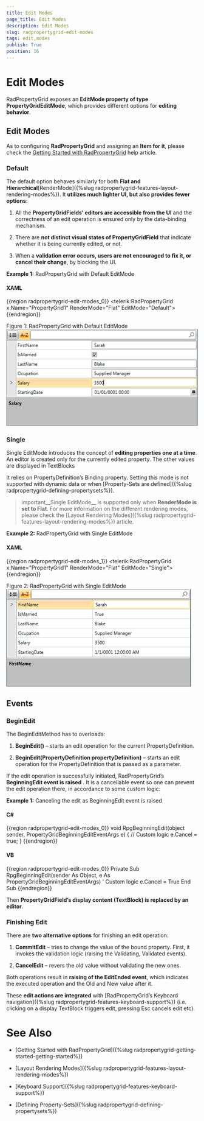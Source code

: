 ```yaml
---
title: Edit Modes
page_title: Edit Modes
description: Edit Modes
slug: radpropertygrid-edit-modes
tags: edit,modes
publish: True
position: 16
---
```


# Edit Modes



RadPropertyGrid exposes an __EditMode property of type PropertyGridEditMode__, which provides different options for __editing behavior__.

## Edit Modes

As to configuring __RadPropertyGrid__ and assigning an __Item for it__, please check the [Getting Started with RadPropertyGrid](07F77841-3BC1-4AEA-A46A-DECB93D1C724#Binding_RadPropertyGrid) help article.
        

### Default

The default option behaves similarly for both __Flat and Hierarchical__[RenderMode]({%slug radpropertygrid-features-layout-rendering-modes%}). It __utilizes much lighter UI, but also provides fewer options__:
                  

1. All the __PropertyGridFields’ editors are accessible from the UI__ and the correctness of an edit operation is ensured only by the data-binding mechanism.
                    

1. There are __not distinct visual states of PropertyGridField__ that indicate whether it is being currently edited, or not.
                    

1. When a __validation error occurs, users are not encouraged to fix it, or cancel their change__, by blocking the UI.
                    

__Example 1:__ RadPropertyGrid with Default EditMode
                

#### __XAML__

{{region radpropertygrid-edit-modes_0}}
	<telerik:RadPropertyGrid x:Name="PropertyGrid1" RenderMode="Flat" EditMode="Default">
	{{endregion}}



Figure 1: RadPropertyGrid with Default EditMode![Rad Property Grid Edit Modes Default](images/RadPropertyGrid_EditModes_Default.png)

### Single

Single EditMode introduces the concept of __editing properties one at a time__. An editor is created only for the currently edited property. The other values are displayed in TextBlocks
                  

It relies on PropertyDefinition’s Binding property. Setting this mode is not supported with dynamic data or when [Property-Sets are defined]({%slug radpropertygrid-defining-propertysets%}).
                

>important__Single EditMode__ is supported only when __RenderMode is set to Flat__. For more information on the different rendering modes, please check the [Layout Rendering Modes]({%slug radpropertygrid-features-layout-rendering-modes%}) article.
                  

__Example 2:__ RadPropertyGrid with Single EditMode
                

#### __XAML__

{{region radpropertygrid-edit-modes_1}}
	<telerik:RadPropertyGrid x:Name="PropertyGrid1" RenderMode="Flat" EditMode="Single">
	{{endregion}}



Figure 2: RadPropertyGrid with Single EditMode![Rad Property Grid Edit Modes Single](images/RadPropertyGrid_EditModes_Single.png)

## Events

### BeginEdit

The BeginEditMethod has to overloads:

1. __BeginEdit()__ – starts an edit operation for the current PropertyDefinition.
                

1. __BeginEdit(PropertyDefinition propertyDefinition)__ – starts an edit operation for the PropertyDefinition that is passed as a parameter.
                

If the edit operation is successfully initiated, RadPropertyGrid’s __BeginningEdit event is raised__ . It is a cancellable event so one can prevent the edit operation there, in accordance to some custom logic:
            

__Example 1:__ Canceling the edit as BeginningEdit event is raised
            

#### __C#__

{{region radpropertygrid-edit-modes_0}}
	void RpgBeginningEdit(object sender, PropertyGridBeginningEditEventArgs e)
	{
	    // Custom logic
		e.Cancel = true;
	}
	{{endregion}}



#### __VB__

{{region radpropertygrid-edit-modes_0}}
	    Private Sub RpgBeginningEdit(sender As Object, e As PropertyGridBeginningEditEventArgs)
	        ' Custom logic
	        e.Cancel = True
	    End Sub
	{{endregion}}



Then __PropertyGridField’s display content (TextBlock) is replaced by an editor__.
            

### Finishing Edit

There are __two alternative options__ for finishing an edit operation:
            

1. __CommitEdit__ – tries to change the value of the bound property. First, it invokes the validation logic (raising the Validating, Validated events).
                

1. __CancelEdit__ – revers the old value without validating the new ones.
                

Both operations result in __raising of the EditEnded event__, which indicates the executed operation and the Old and New value after it.
            

These __edit actions are integrated__ with [RadPropertyGrid’s Keyboard navigation]({%slug radpropertygrid-features-keyboard-support%})
              (i.e. clicking on a display TextBlock triggers edit, pressing Esc cancels edit etc).
            

# See Also

 * [Getting Started with RadPropertyGrid]({%slug radpropertygrid-getting-started-getting-started%})

 * [Layout Rendering Modes]({%slug radpropertygrid-features-layout-rendering-modes%})

 * [Keyboard Support]({%slug radpropertygrid-features-keyboard-support%})

 * [Defining Property-Sets]({%slug radpropertygrid-defining-propertysets%})
